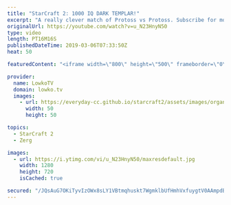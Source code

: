 ```yaml
---
title: "StarCraft 2: 1000 IQ DARK TEMPLAR!"
excerpt: "A really clever match of Protoss vs Protoss. Subscribe for more videos: http://lowko.tv/youtube Insane Protoss macro: https://goo.gl/kYVEow  Trap vs herO in a professional match of StarCraft 2 with commentary. While Trap gets a great position on his opponent, he didn't anticipate the 1000 IQ Dark Templar"
originalUrl: https://youtube.com/watch?v=u_N23HnyN50
type: video
length: PT16M16S
publishedDateTime: 2019-03-06T07:33:50Z
heat: 50

featuredContent: "<iframe width=\"800\" height=\"500\" frameborder=\"0\" src=\"https://www.youtube.com/embed/u_N23HnyN50\" allow=\"accelerometer; autoplay; encrypted-media; gyroscope; picture-in-picture\" allowfullscreen></iframe>"

provider:
  name: LowkoTV
  domain: lowko.tv
  images:
    - url: https://everyday-cc.github.io/starcraft2/assets/images/organizations/lowko.tv-50x50.jpg
      width: 50
      height: 50

topics:
  - StarCraft 2
  - Zerg

images:
  - url: https://i.ytimg.com/vi/u_N23HnyN50/maxresdefault.jpg
    width: 1280
    height: 720
    isCached: true

secured: "/JQsAuG7OKiTyvIzOWx8sLY1VBtmqhuskt7WgmklbUfHmhVxfuygtV0AAmpdBVL4XazMISqnskVNA/sne+gm3/mj93GbGpJfORX5TRVmTo1d/PG/ssrbZb525hFdwvqUHHBDpg7edBufgarMLLqdkRh6UEHMr8OEL0lDwfbA1SYPoCMiRI5s7i5AYEfgEVawOJGsKn/MLThgk6BzzgAgMypQOnYiCpuaiPJi1FWKXBFsgsR6DDi3HcjYYtgo1u6+x83/zqNrUYgP/cW/eROvZBOB1d4OA0yLDSnuQXGG4IGpggUJrmc8M05b/z5wxGxiVVAsLYGi/YjMWTzcjbjcvUJRrav6wwSBnKYMjHNKhq5i6f/kYQE1IIJ8l/+uc1ijONpnuYMbYR1qM6Ud0+xTwjm7TS9Gs/Ub162wIKJJsID4P2aNUoDharm4LGGtb2ag;iSf37KJUupmXqDQBKAbajQ=="
---
```


